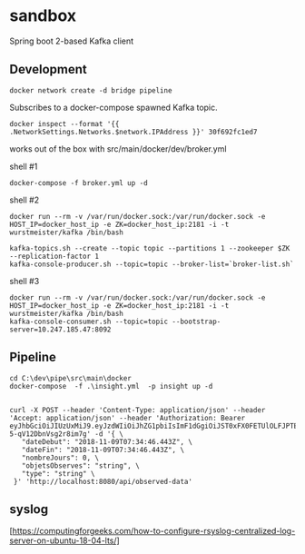 # sandbox
Spring boot 2-based Kafka client
## Development

    docker network create -d bridge pipeline
    
Subscribes to a docker-compose spawned Kafka topic. 
    
    docker inspect --format '{{ .NetworkSettings.Networks.$network.IPAddress }}' 30f692fc1ed7

works out of the box with src/main/docker/dev/broker.yml

shell #1

    docker-compose -f broker.yml up -d
    
shell #2

    docker run --rm -v /var/run/docker.sock:/var/run/docker.sock -e HOST_IP=docker_host_ip -e ZK=docker_host_ip:2181 -i -t  wurstmeister/kafka /bin/bash

    kafka-topics.sh --create --topic topic --partitions 1 --zookeeper $ZK --replication-factor 1
    kafka-console-producer.sh --topic=topic --broker-list=`broker-list.sh`

shell #3

    docker run --rm -v /var/run/docker.sock:/var/run/docker.sock -e HOST_IP=docker_host_ip -e ZK=docker_host_ip:2181 -i -t  wurstmeister/kafka /bin/bash
    kafka-console-consumer.sh --topic=topic --bootstrap-server=10.247.185.47:8092

## Pipeline

    cd C:\dev\pipe\src\main\docker
    docker-compose  -f .\insight.yml  -p insight up -d


    curl -X POST --header 'Content-Type: application/json' --header 'Accept: application/json' --header 'Authorization: Bearer eyJhbGciOiJIUzUxMiJ9.eyJzdWIiOiJhZG1pbiIsImF1dGgiOiJST0xFX0FETUlOLFJPTEVfVVNFUiIsImV4cCI6MTU0MTc5MjEyOX0.zDIKMMm7aFkTVdgb_9pU6vOASRvWyLMlA83AByuo7yLiK0cZl8wQLrFh5ABIEcd1gu-5-qV12DbnVsg2r8im7g' -d '{ \ 
       "dateDebut": "2018-11-09T07:34:46.443Z", \ 
       "dateFin": "2018-11-09T07:34:46.443Z", \ 
       "nombreJours": 0, \ 
       "objetsObserves": "string", \ 
       "type": "string" \ 
     }' 'http://localhost:8080/api/observed-data'


## syslog 

[https://computingforgeeks.com/how-to-configure-rsyslog-centralized-log-server-on-ubuntu-18-04-lts/]
